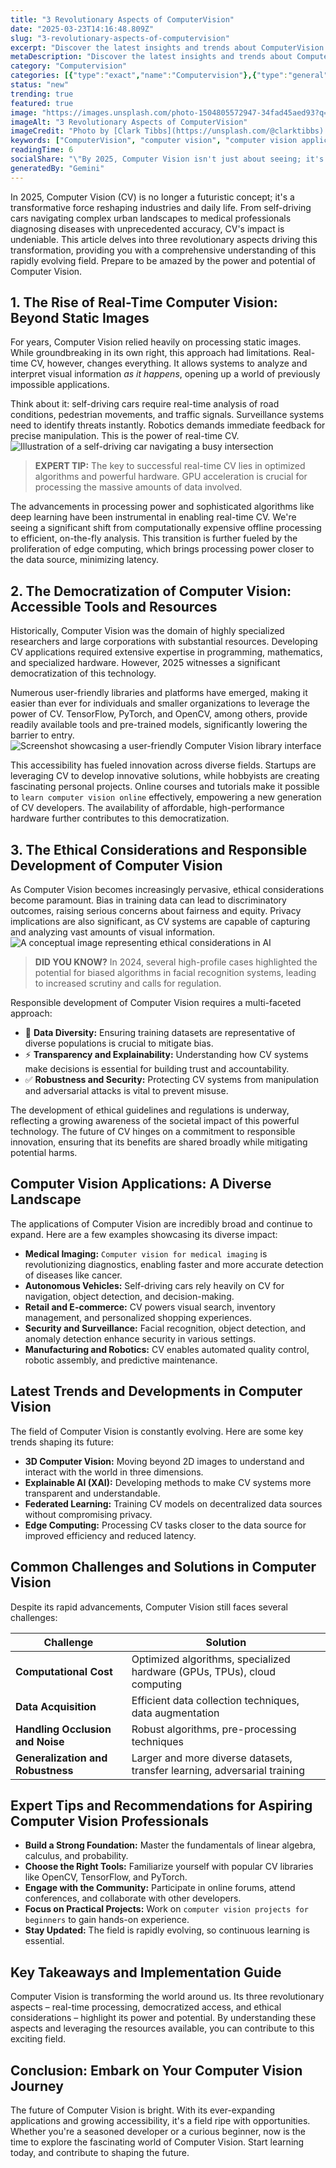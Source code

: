 ```yaml
---
title: "3 Revolutionary Aspects of ComputerVision"
date: "2025-03-23T14:16:48.809Z"
slug: "3-revolutionary-aspects-of-computervision"
excerpt: "Discover the latest insights and trends about ComputerVision. This comprehensive guide covers everything you need to know about ComputerVision in 2025."
metaDescription: "Discover the latest insights and trends about ComputerVision. This comprehensive guide covers everything you need to know about ComputerVision in 2025."
category: "Computervision"
categories: [{"type":"exact","name":"Computervision"},{"type":"general","name":"Artificial Intelligence"},{"type":"medium","name":"Image Processing"},{"type":"specific","name":"Object Detection"},{"type":"niche","name":"Facial Recognition"}]
status: "new"
trending: true
featured: true
image: "https://images.unsplash.com/photo-1504805572947-34fad45aed93?q=85&w=1200&fit=max&fm=webp&auto=compress"
imageAlt: "3 Revolutionary Aspects of ComputerVision"
imageCredit: "Photo by [Clark Tibbs](https://unsplash.com/@clarktibbs) on Unsplash"
keywords: ["ComputerVision", "computer vision", "computer vision applications", "computer vision tutorial", "computer vision algorithms", "computer vision libraries", "best computer vision software", "computer vision for medical imaging", "learn computer vision online", "computer vision projects for beginners"]
readingTime: 6
socialShare: "\"By 2025, Computer Vision isn't just about seeing; it's about understanding, reacting, and ethically shaping our world. The future is visual.\""
generatedBy: "Gemini"
---
```




In 2025, Computer Vision (CV) is no longer a futuristic concept; it's a transformative force reshaping industries and daily life.  From self-driving cars navigating complex urban landscapes to medical professionals diagnosing diseases with unprecedented accuracy, CV's impact is undeniable. This article delves into three revolutionary aspects driving this transformation, providing you with a comprehensive understanding of this rapidly evolving field.  Prepare to be amazed by the power and potential of Computer Vision.

## 1. The Rise of Real-Time Computer Vision:  Beyond Static Images

For years, Computer Vision relied heavily on processing static images.  While groundbreaking in its own right, this approach had limitations.  Real-time CV, however, changes everything.  It allows systems to analyze and interpret visual information *as it happens*, opening up a world of previously impossible applications.

Think about it:  self-driving cars require real-time analysis of road conditions, pedestrian movements, and traffic signals.  Surveillance systems need to identify threats instantly.  Robotics demands immediate feedback for precise manipulation.  This is the power of real-time CV.  ![Illustration of a self-driving car navigating a busy intersection](https://images.unsplash.com/photo-1451187580459-43490279c0fa?q=85&w=1200&fit=max&fm=webp&auto=compress)

> **EXPERT TIP:**  The key to successful real-time CV lies in optimized algorithms and powerful hardware.  GPU acceleration is crucial for processing the massive amounts of data involved.

The advancements in processing power and sophisticated algorithms like deep learning have been instrumental in enabling real-time CV.  We're seeing a significant shift from computationally expensive offline processing to efficient, on-the-fly analysis.  This transition is further fueled by the proliferation of edge computing, which brings processing power closer to the data source, minimizing latency.

## 2.  The Democratization of Computer Vision: Accessible Tools and Resources

Historically, Computer Vision was the domain of highly specialized researchers and large corporations with substantial resources.  Developing CV applications required extensive expertise in programming, mathematics, and specialized hardware.  However, 2025 witnesses a significant democratization of this technology.

Numerous user-friendly libraries and platforms have emerged, making it easier than ever for individuals and smaller organizations to leverage the power of CV.  TensorFlow, PyTorch, and OpenCV, among others, provide readily available tools and pre-trained models, significantly lowering the barrier to entry. ![Screenshot showcasing a user-friendly Computer Vision library interface](https://images.unsplash.com/photo-1484417894907-623942c8ee29?q=85&w=1200&fit=max&fm=webp&auto=compress)

This accessibility has fueled innovation across diverse fields.  Startups are leveraging CV to develop innovative solutions, while hobbyists are creating fascinating personal projects.  Online courses and tutorials make it possible to  `learn computer vision online` effectively, empowering a new generation of CV developers.  The availability of affordable, high-performance hardware further contributes to this democratization.

## 3.  The Ethical Considerations and Responsible Development of Computer Vision

As Computer Vision becomes increasingly pervasive, ethical considerations become paramount.  Bias in training data can lead to discriminatory outcomes, raising serious concerns about fairness and equity.  Privacy implications are also significant, as CV systems are capable of capturing and analyzing vast amounts of visual information.  ![A conceptual image representing ethical considerations in AI](https://images.unsplash.com/photo-1517976487492-5750f3195933?q=85&w=1200&fit=max&fm=webp&auto=compress)

> **DID YOU KNOW?**  In 2024, several high-profile cases highlighted the potential for biased algorithms in facial recognition systems, leading to increased scrutiny and calls for regulation.

Responsible development of Computer Vision requires a multi-faceted approach:

* 🔑 **Data Diversity:**  Ensuring training datasets are representative of diverse populations is crucial to mitigate bias.
* ⚡ **Transparency and Explainability:**  Understanding how CV systems make decisions is essential for building trust and accountability.
* ✅ **Robustness and Security:**  Protecting CV systems from manipulation and adversarial attacks is vital to prevent misuse.

The development of ethical guidelines and regulations is underway, reflecting a growing awareness of the societal impact of this powerful technology.  The future of CV hinges on a commitment to responsible innovation, ensuring that its benefits are shared broadly while mitigating potential harms.

## Computer Vision Applications: A Diverse Landscape

The applications of Computer Vision are incredibly broad and continue to expand.  Here are a few examples showcasing its diverse impact:

* **Medical Imaging:** `Computer vision for medical imaging` is revolutionizing diagnostics, enabling faster and more accurate detection of diseases like cancer. 
* **Autonomous Vehicles:** Self-driving cars rely heavily on CV for navigation, object detection, and decision-making.
* **Retail and E-commerce:**  CV powers visual search, inventory management, and personalized shopping experiences.
* **Security and Surveillance:**  Facial recognition, object detection, and anomaly detection enhance security in various settings.
* **Manufacturing and Robotics:**  CV enables automated quality control, robotic assembly, and predictive maintenance.

##  Latest Trends and Developments in Computer Vision

The field of Computer Vision is constantly evolving.  Here are some key trends shaping its future:

* **3D Computer Vision:**  Moving beyond 2D images to understand and interact with the world in three dimensions.
* **Explainable AI (XAI):**  Developing methods to make CV systems more transparent and understandable.
* **Federated Learning:**  Training CV models on decentralized data sources without compromising privacy.
* **Edge Computing:**  Processing CV tasks closer to the data source for improved efficiency and reduced latency.

## Common Challenges and Solutions in Computer Vision

Despite its rapid advancements, Computer Vision still faces several challenges:

| Challenge                     | Solution                                                                        |
|------------------------------|--------------------------------------------------------------------------------|
| **Computational Cost**        | Optimized algorithms, specialized hardware (GPUs, TPUs), cloud computing        |
| **Data Acquisition**          | Efficient data collection techniques, data augmentation                             |
| **Handling Occlusion and Noise** | Robust algorithms, pre-processing techniques                                      |
| **Generalization and Robustness** | Larger and more diverse datasets, transfer learning, adversarial training          |

## Expert Tips and Recommendations for Aspiring Computer Vision Professionals

* **Build a Strong Foundation:** Master the fundamentals of linear algebra, calculus, and probability.
* **Choose the Right Tools:** Familiarize yourself with popular CV libraries like OpenCV, TensorFlow, and PyTorch.
* **Engage with the Community:** Participate in online forums, attend conferences, and collaborate with other developers.
* **Focus on Practical Projects:**  Work on `computer vision projects for beginners` to gain hands-on experience.
* **Stay Updated:**  The field is rapidly evolving, so continuous learning is essential.

## Key Takeaways and Implementation Guide

Computer Vision is transforming the world around us.  Its three revolutionary aspects – real-time processing, democratized access, and ethical considerations – highlight its power and potential.  By understanding these aspects and leveraging the resources available, you can contribute to this exciting field.

## Conclusion: Embark on Your Computer Vision Journey

The future of Computer Vision is bright.  With its ever-expanding applications and growing accessibility, it's a field ripe with opportunities.  Whether you're a seasoned developer or a curious beginner, now is the time to explore the fascinating world of Computer Vision.  Start learning today, and contribute to shaping the future.

